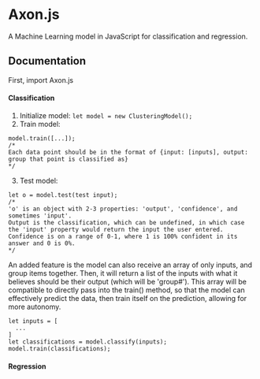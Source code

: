 # Axon.js
A Machine Learning model in JavaScript for classification and regression.

## Documentation
First, import Axon.js

#### Classification
1. Initialize model: `let model = new ClusteringModel();`
2. Train model:
```
model.train([...]);
/*
Each data point should be in the format of {input: [inputs], output: group that point is classified as}
*/
```
3. Test model:
```
let o = model.test(test input);
/*
'o' is an object with 2-3 properties: 'output', 'confidence', and sometimes 'input'.
Output is the classification, which can be undefined, in which case the 'input' property would return the input the user entered.
Confidence is on a range of 0-1, where 1 is 100% confident in its answer and 0 is 0%.
*/
```

An added feature is the model can also receive an array of only inputs, and group items together. Then, it will return a list of the inputs with what it believes should be their output (which will be 'group#'). This array will be compatible to directly pass into the train() method, so that the model can effectively predict the data, then train itself on the prediction, allowing for more autonomy.

```
let inputs = [
  ...
]
let classifications = model.classify(inputs);
model.train(classifications);
```

#### Regression

